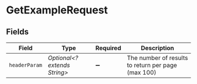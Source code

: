 # GetExampleRequest


## Fields

| Field                                              | Type                                               | Required                                           | Description                                        |
| -------------------------------------------------- | -------------------------------------------------- | -------------------------------------------------- | -------------------------------------------------- |
| `headerParam`                                      | *Optional<? extends String>*                       | :heavy_minus_sign:                                 | The number of results to return per page (max 100) |